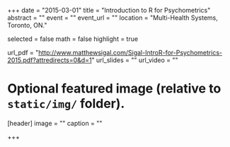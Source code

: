 +++
date = "2015-03-01"
title = "Introduction to R for Psychometrics"
abstract = ""
event = ""
event_url = ""
location = "Multi-Health Systems, Toronto, ON."

selected = false
math = false
highlight = true

url_pdf = "http://www.matthewsigal.com/Sigal-IntroR-for-Psychometrics-2015.pdf?attredirects=0&d=1"
url_slides = ""
url_video = ""

# Optional featured image (relative to `static/img/` folder).
[header]
image = ""
caption = ""

+++
